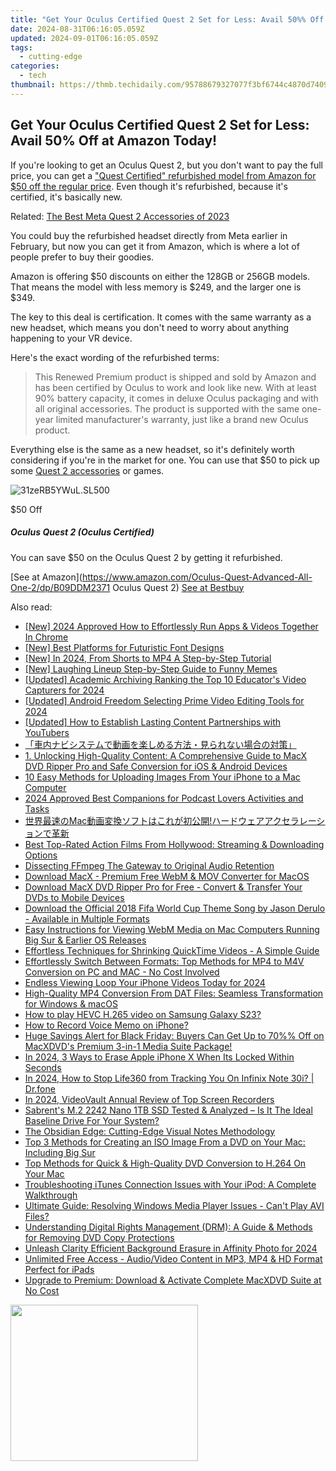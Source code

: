 ```yaml
---
title: "Get Your Oculus Certified Quest 2 Set for Less: Avail 50%% Off at Amazon Today!"
date: 2024-08-31T06:16:05.059Z
updated: 2024-09-01T06:16:05.059Z
tags:
  - cutting-edge
categories:
  - tech
thumbnail: https://thmb.techidaily.com/95788679327077f3bf6744c4870d74096e3663b00fb525d667e1a6c4f5883874.jpg
---
```


## Get Your Oculus Certified Quest 2 Set for Less: Avail 50% Off at Amazon Today!

If you're looking to get an Oculus Quest 2, but you don't want to pay the full price, you can get a ["Quest Certified" refurbished model from Amazon for $50 off the regular price](https://www.amazon.com/Oculus-Quest-Advanced-All-One-2/dp/B09DDM2371?tag=htg-v2-68rpvtr-20&ascsubtag=UUhtgUeUpU206758&asc%5Frefurl=https%3A%2F%2Fwww.howtogeek.com%2F788425%2Foculus-certified-quest-2-headsets-are-50-off-at-amazon%2F&asc%5Fcampaign=Short-Term). Even though it's refurbished, because it's certified, it's basically new.

Related: [The Best Meta Quest 2 Accessories of 2023](https://extra-guidance.techidaily.com/revolutionize-your-designs-incorporating-3d-text-psx-for-2024/) 

 You could buy the refurbished headset directly from Meta earlier in February, but now you can get it from Amazon, which is where a lot of people prefer to buy their goodies.

 Amazon is offering $50 discounts on either the 128GB or 256GB models. That means the model with less memory is $249, and the larger one is $349.

 The key to this deal is certification. It comes with the same warranty as a new headset, which means you don't need to worry about anything happening to your VR device.

 Here's the exact wording of the refurbished terms:

> This Renewed Premium product is shipped and sold by Amazon and has been certified by Oculus to work and look like new. With at least 90% battery capacity, it comes in deluxe Oculus packaging and with all original accessories. The product is supported with the same one-year limited manufacturer's warranty, just like a brand new Oculus product.

 Everything else is the same as a new headset, so it's definitely worth considering if you're in the market for one. You can use that $50 to pick up some [Quest 2 accessories](https://extra-guidance.techidaily.com/revolutionize-your-designs-incorporating-3d-text-psx-for-2024/) or games.

![31zeRB5YWuL._SL500_](https://static1.howtogeekimages.com/wordpress/wp-content/uploads/2023/06/31zerb5ywul-_sl500_.jpg) 

$50 Off

#####  Oculus Quest 2 (Oculus Certified)

You can save $50 on the Oculus Quest 2 by getting it refurbished.

[See at Amazon](https://www.amazon.com/Oculus-Quest-Advanced-All-One-2/dp/B09DDM2371 Oculus Quest 2) [See at Bestbuy](https://shop-links.co/link/?exclusive=1&publisher_slug=itechdaily19598&url=https%3A%2F%2Fwww.bestbuy.com%2Fsite%2Foculus__quest_2_adva%2F6494864.p%3FskuId%3D6494864%2522target%253D%2522_blank)

<ins class="adsbygoogle"
     style="display:block"
     data-ad-format="autorelaxed"
     data-ad-client="ca-pub-7571918770474297"
     data-ad-slot="1223367746"></ins>



<ins class="adsbygoogle"
     style="display:block"
     data-ad-client="ca-pub-7571918770474297"
     data-ad-slot="8358498916"
     data-ad-format="auto"
     data-full-width-responsive="true"></ins>

<span class="atpl-alsoreadstyle">Also read:</span>
<div><ul>
<li><a href="https://fox-hovers.techidaily.com/new-2024-approved-how-to-effortlessly-run-apps-and-videos-together-in-chrome/"><u>[New] 2024 Approved  How to Effortlessly Run Apps & Videos Together In Chrome</u></a></li>
<li><a href="https://extra-information.techidaily.com/new-best-platforms-for-futuristic-font-designs/"><u>[New] Best Platforms for Futuristic Font Designs</u></a></li>
<li><a href="https://eaxpv-info.techidaily.com/new-in-2024-from-shorts-to-mp4-a-step-by-step-tutorial/"><u>[New] In 2024, From Shorts to MP4  A Step-by-Step Tutorial</u></a></li>
<li><a href="https://extra-support.techidaily.com/new-laughing-lineup-step-by-step-guide-to-funny-memes/"><u>[New] Laughing Lineup  Step-by-Step Guide to Funny Memes</u></a></li>
<li><a href="https://remote-screen-capture.techidaily.com/updated-academic-archiving-ranking-the-top-10-educators-video-capturers-for-2024/"><u>[Updated] Academic Archiving  Ranking the Top 10 Educator's Video Capturers for 2024</u></a></li>
<li><a href="https://youtube-lab.techidaily.com/ed-android-freedom-selecting-prime-video-editing-tools-for-2024/"><u>[Updated] Android Freedom  Selecting Prime Video Editing Tools for 2024</u></a></li>
<li><a href="https://facebook-record-videos.techidaily.com/updated-how-to-establish-lasting-content-partnerships-with-youtubers/"><u>[Updated] How to Establish Lasting Content Partnerships with YouTubers</u></a></li>
<li><a href="https://some-guidance.techidaily.com/44cm6luk5yaf44ok44ot44k344k544og44og44gn5yuv55s744ks5qw944gx44kb44kl5pa55rov44o76kal44kj44km44gq44ge5ac05zci44gu5aplusplus562w44cn/"><u>「車内ナビシステムで動画を楽しめる方法・見られない場合の対策」</u></a></li>
<li><a href="https://some-guidance.techidaily.com/1-unlocking-high-quality-content-a-comprehensive-guide-to-macx-dvd-ripper-pro-and-safe-conversion-for-ios-and-android-devices/"><u>1. Unlocking High-Quality Content: A Comprehensive Guide to MacX DVD Ripper Pro and Safe Conversion for iOS & Android Devices</u></a></li>
<li><a href="https://some-guidance.techidaily.com/10-easy-methods-for-uploading-images-from-your-iphone-to-a-mac-computer/"><u>10 Easy Methods for Uploading Images From Your iPhone to a Mac Computer</u></a></li>
<li><a href="https://article-posts.techidaily.com/2024-approved-best-companions-for-podcast-lovers-activities-and-tasks/"><u>2024 Approved  Best Companions for Podcast Lovers  Activities and Tasks</u></a></li>
<li><a href="https://some-guidance.techidaily.com/mac/"><u>世界最速のMac動画変換ソフトはこれが初公開!ハードウェアアクセラレーションで革新</u></a></li>
<li><a href="https://some-guidance.techidaily.com/best-top-rated-action-films-from-hollywood-streaming-and-downloading-options/"><u>Best Top-Rated Action Films From Hollywood: Streaming & Downloading Options</u></a></li>
<li><a href="https://extra-hints.techidaily.com/dissecting-ffmpeg-the-gateway-to-original-audio-retention/"><u>Dissecting FFmpeg  The Gateway to Original Audio Retention</u></a></li>
<li><a href="https://some-guidance.techidaily.com/download-macx-premium-free-webm-and-mov-converter-for-macos/"><u>Download MacX - Premium Free WebM & MOV Converter for MacOS</u></a></li>
<li><a href="https://some-guidance.techidaily.com/download-macx-dvd-ripper-pro-for-free-convert-and-transfer-your-dvds-to-mobile-devices/"><u>Download MacX DVD Ripper Pro for Free - Convert & Transfer Your DVDs to Mobile Devices</u></a></li>
<li><a href="https://some-guidance.techidaily.com/download-the-official-2018-fifa-world-cup-theme-song-by-jason-derulo-available-in-multiple-formats/"><u>Download the Official 2018 Fifa World Cup Theme Song by Jason Derulo - Available in Multiple Formats</u></a></li>
<li><a href="https://some-guidance.techidaily.com/easy-instructions-for-viewing-webm-media-on-mac-computers-running-big-sur-and-earlier-os-releases/"><u>Easy Instructions for Viewing WebM Media on Mac Computers Running Big Sur & Earlier OS Releases</u></a></li>
<li><a href="https://some-guidance.techidaily.com/effortless-techniques-for-shrinking-quicktime-videos-a-simple-guide/"><u>Effortless Techniques for Shrinking QuickTime Videos - A Simple Guide</u></a></li>
<li><a href="https://some-guidance.techidaily.com/effortlessly-switch-between-formats-top-methods-for-mp4-to-m4v-conversion-on-pc-and-mac-no-cost-involved/"><u>Effortlessly Switch Between Formats: Top Methods for MP4 to M4V Conversion on PC and MAC - No Cost Involved</u></a></li>
<li><a href="https://youtube-videos.techidaily.com/endless-viewing-loop-your-iphone-videos-today-for-2024/"><u>Endless Viewing  Loop Your iPhone Videos Today for 2024</u></a></li>
<li><a href="https://some-guidance.techidaily.com/high-quality-mp4-conversion-from-dat-files-seamless-transformation-for-windows-and-macos/"><u>High-Quality MP4 Conversion From DAT Files: Seamless Transformation for Windows & macOS</u></a></li>
<li><a href="https://blog-min.techidaily.com/how-to-play-hevc-h-265-video-on-samsung-galaxy-s23-by-aiseesoft-video-converter-play-hevc-video-on-android/"><u>How to play HEVC H.265 video on Samsung Galaxy S23?</u></a></li>
<li><a href="https://remote-screen-capture.techidaily.com/how-to-record-voice-memo-on-iphone/"><u>How to Record Voice Memo on iPhone?</u></a></li>
<li><a href="https://some-guidance.techidaily.com/huge-savings-alert-for-black-friday-buyers-can-get-up-to-70-off-on-macxdvds-premium-3-in-1-media-suite-package/"><u>Huge Savings Alert for Black Friday: Buyers Can Get Up to 70%% Off on MacXDVD's Premium 3-in-1 Media Suite Package!</u></a></li>
<li><a href="https://ios-unlock.techidaily.com/in-2024-3-ways-to-erase-apple-iphone-x-when-its-locked-within-seconds-by-drfone-ios/"><u>In 2024, 3 Ways to Erase Apple iPhone X When Its Locked Within Seconds</u></a></li>
<li><a href="https://review-topics.techidaily.com/in-2024-how-to-stop-life360-from-tracking-you-on-infinix-note-30i-drfone-by-drfone-virtual-android/"><u>In 2024, How to Stop Life360 from Tracking You On Infinix Note 30i? | Dr.fone</u></a></li>
<li><a href="https://video-screen-grab.techidaily.com/in-2024-videovault-annual-review-of-top-screen-recorders/"><u>In 2024, VideoVault  Annual Review of Top Screen Recorders</u></a></li>
<li><a href="https://hardware-reviews.techidaily.com/sabrents-m2-2242-nano-1tb-ssd-tested-and-analyzed-is-it-the-ideal-baseline-drive-for-your-system/"><u>Sabrent's M.2 2242 Nano 1TB SSD Tested & Analyzed – Is It The Ideal Baseline Drive For Your System?</u></a></li>
<li><a href="https://win11.techidaily.com/the-obsidian-edge-cutting-edge-visual-notes-methodology/"><u>The Obsidian Edge: Cutting-Edge Visual Notes Methodology</u></a></li>
<li><a href="https://some-guidance.techidaily.com/top-3-methods-for-creating-an-iso-image-from-a-dvd-on-your-mac-including-big-sur/"><u>Top 3 Methods for Creating an ISO Image From a DVD on Your Mac: Including Big Sur</u></a></li>
<li><a href="https://some-guidance.techidaily.com/top-methods-for-quick-and-high-quality-dvd-conversion-to-h264-on-your-mac/"><u>Top Methods for Quick & High-Quality DVD Conversion to H.264 On Your Mac</u></a></li>
<li><a href="https://some-guidance.techidaily.com/troubleshooting-itunes-connection-issues-with-your-ipod-a-complete-walkthrough/"><u>Troubleshooting iTunes Connection Issues with Your iPod: A Complete Walkthrough</u></a></li>
<li><a href="https://some-guidance.techidaily.com/ultimate-guide-resolving-windows-media-player-issues-cant-play-avi-files/"><u>Ultimate Guide: Resolving Windows Media Player Issues - Can't Play AVI Files?</u></a></li>
<li><a href="https://some-guidance.techidaily.com/understanding-digital-rights-management-drm-a-guide-and-methods-for-removing-dvd-copy-protections/"><u>Understanding Digital Rights Management (DRM): A Guide & Methods for Removing DVD Copy Protections</u></a></li>
<li><a href="https://some-skills.techidaily.com/unleash-clarity-efficient-background-erasure-in-affinity-photo-for-2024/"><u>Unleash Clarity  Efficient Background Erasure in Affinity Photo for 2024</u></a></li>
<li><a href="https://some-guidance.techidaily.com/unlimited-free-access-audiovideo-content-in-mp3-mp4-and-hd-format-perfect-for-ipads/"><u>Unlimited Free Access - Audio/Video Content in MP3, MP4 & HD Format Perfect for iPads</u></a></li>
<li><a href="https://some-guidance.techidaily.com/upgrade-to-premium-download-and-activate-complete-macxdvd-suite-at-no-cost/"><u>Upgrade to Premium: Download & Activate Complete MacXDVD Suite at No Cost</u></a></li>
</ul></div>

<!-- affiliate ads begin -->
<a href="https://dhgate.sjv.io/c/5597632/1678785/12108" target="_top" id="1678785"><img src="//a.impactradius-go.com/display-ad/12108-1678785" border="0" alt="" width="300" height="250"/></a>
<!-- affiliate ads end -->